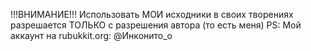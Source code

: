 
!!!ВНИМАНИЕ!!!
Использовать МОИ исходники в своих творениях разрешается ТОЛЬКО с разрешения автора (то есть меня)
PS: Мой аккаунт на rubukkit.org: @Инконито_о